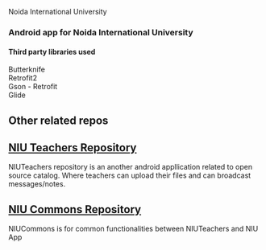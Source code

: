 Noida International University

### Android app for Noida International University

 #### Third party libraries used
 Butterknife<br>
 Retrofit2<br>
 Gson - Retrofit<br>
 Glide
 
 ## Other related repos
 ## [NIU Teachers Repository](https://github.com/sandeeprana011/niu-teachers.git "NIU Teachers")<br>
 NIUTeachers repository is an another android appllication related to open source catalog. Where teachers can upload their files and can broadcast messages/notes.
 
 ## [NIU Commons Repository](https://github.com/sandeeprana011/niu-teachers.git "niucommons is a module that contains api calls and common functionalities")
 NIUCommons is for common functionalities between NIUTeachers and NIU App
 